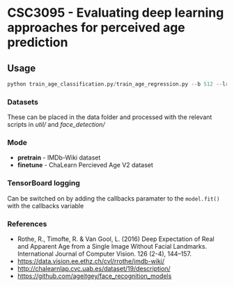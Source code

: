 # CSC3095 - Evaluating deep learning approaches for perceived age prediction

## Usage

```python
python train_age_classification.py/train_age_regression.py --b 512 --lr 0.001 --layers 8 --type 'VGG16' --mode 'finetune'
```

### Datasets 

These can be placed in the data folder and processed with the relevant scripts in *util/* and *face_detection/*
### Mode

- **pretrain** - IMDb-Wiki dataset
- **finetune** - ChaLearn Percieved Age V2 dataset

### TensorBoard logging 

Can be switched on by adding the callbacks paramater to the `model.fit()` with the callbacks variable

### References 

- Rothe, R., Timofte, R. & Van Gool, L. (2016) Deep Expectation of Real and Apparent Age from a Single Image Without Facial Landmarks. International Journal of Computer Vision. 126 (2-4), 144–157.
- https://data.vision.ee.ethz.ch/cvl/rrothe/imdb-wiki/
- http://chalearnlap.cvc.uab.es/dataset/19/description/ 
- https://github.com/ageitgey/face_recognition_models
